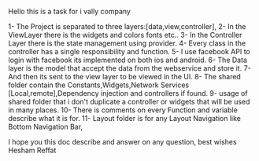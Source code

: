 Hello this is a task for i vally company

1- The Project is separated to three layers:[data,view,controller],
2- In the ViewLayer there is the widgets and colors fonts etc..
3- In the Controller Layer there is the state management using provider.
4- Every class in the controller has a single responsibility and function.
5- I use facebook API to login with facebook its implemented on both ios and android.
6- The Data layer is the model that accept the data from the webservice and store it.
7- And then its sent to the view layer to be viewed in the UI.
8- The shared folder contain the Constants,Widgets,Network Services [Local,remote],Dependency injection and controllers if found.
9- usage of shared folder that i don't duplicate a controller or widgets that will be used in many places.
10- There is comments on every Function and variable describe what it is for.
11- Layout folder is for any Layout Navigation like Bottom Navigation Bar,

I hope you this doc describe and answer on any question,
best wishes
Hesham Reffat